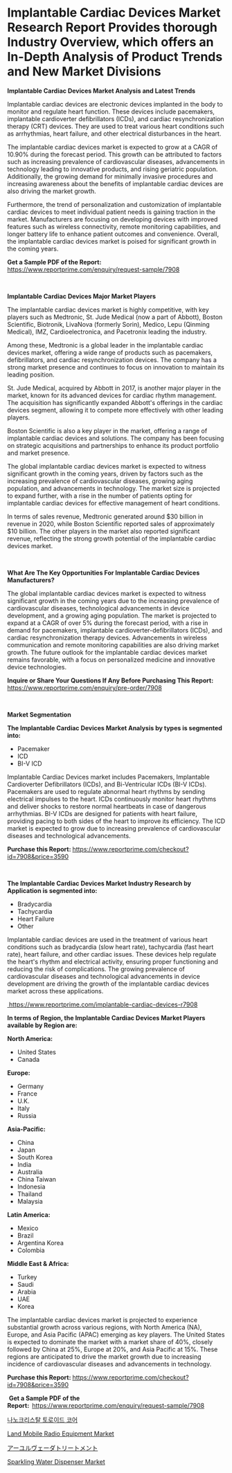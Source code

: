 <p><h1>Implantable Cardiac Devices Market Research Report Provides thorough Industry Overview, which offers an In-Depth Analysis of Product Trends and New Market Divisions</h1></p><p><strong>Implantable Cardiac Devices Market Analysis and Latest Trends</strong></p>
<p><p>Implantable cardiac devices are electronic devices implanted in the body to monitor and regulate heart function. These devices include pacemakers, implantable cardioverter defibrillators (ICDs), and cardiac resynchronization therapy (CRT) devices. They are used to treat various heart conditions such as arrhythmias, heart failure, and other electrical disturbances in the heart.</p><p>The implantable cardiac devices market is expected to grow at a CAGR of 10.90% during the forecast period. This growth can be attributed to factors such as increasing prevalence of cardiovascular diseases, advancements in technology leading to innovative products, and rising geriatric population. Additionally, the growing demand for minimally invasive procedures and increasing awareness about the benefits of implantable cardiac devices are also driving the market growth.</p><p>Furthermore, the trend of personalization and customization of implantable cardiac devices to meet individual patient needs is gaining traction in the market. Manufacturers are focusing on developing devices with improved features such as wireless connectivity, remote monitoring capabilities, and longer battery life to enhance patient outcomes and convenience. Overall, the implantable cardiac devices market is poised for significant growth in the coming years.</p></p>
<p><strong>Get a Sample PDF of the Report:&nbsp;</strong> <a href="https://www.reportprime.com/enquiry/request-sample/7908">https://www.reportprime.com/enquiry/request-sample/7908</a></p>
<p>&nbsp;</p>
<p><strong>Implantable Cardiac Devices Major Market Players</strong></p>
<p><p>The implantable cardiac devices market is highly competitive, with key players such as Medtronic, St. Jude Medical (now a part of Abbott), Boston Scientific, Biotronik, LivaNova (formerly Sorin), Medico, Lepu (Qinming Medical), IMZ, Cardioelectronica, and Pacetronix leading the industry.</p><p>Among these, Medtronic is a global leader in the implantable cardiac devices market, offering a wide range of products such as pacemakers, defibrillators, and cardiac resynchronization devices. The company has a strong market presence and continues to focus on innovation to maintain its leading position.</p><p>St. Jude Medical, acquired by Abbott in 2017, is another major player in the market, known for its advanced devices for cardiac rhythm management. The acquisition has significantly expanded Abbott's offerings in the cardiac devices segment, allowing it to compete more effectively with other leading players.</p><p>Boston Scientific is also a key player in the market, offering a range of implantable cardiac devices and solutions. The company has been focusing on strategic acquisitions and partnerships to enhance its product portfolio and market presence.</p><p>The global implantable cardiac devices market is expected to witness significant growth in the coming years, driven by factors such as the increasing prevalence of cardiovascular diseases, growing aging population, and advancements in technology. The market size is projected to expand further, with a rise in the number of patients opting for implantable cardiac devices for effective management of heart conditions.</p><p>In terms of sales revenue, Medtronic generated around $30 billion in revenue in 2020, while Boston Scientific reported sales of approximately $10 billion. The other players in the market also reported significant revenue, reflecting the strong growth potential of the implantable cardiac devices market.</p></p>
<p>&nbsp;</p>
<p><strong>What Are The Key Opportunities For Implantable Cardiac Devices Manufacturers?</strong></p>
<p><p>The global implantable cardiac devices market is expected to witness significant growth in the coming years due to the increasing prevalence of cardiovascular diseases, technological advancements in device development, and a growing aging population. The market is projected to expand at a CAGR of over 5% during the forecast period, with a rise in demand for pacemakers, implantable cardioverter-defibrillators (ICDs), and cardiac resynchronization therapy devices. Advancements in wireless communication and remote monitoring capabilities are also driving market growth. The future outlook for the implantable cardiac devices market remains favorable, with a focus on personalized medicine and innovative device technologies.</p></p>
<p><strong>Inquire or Share Your Questions If Any Before Purchasing This Report:</strong> <a href="https://www.reportprime.com/enquiry/pre-order/7908">https://www.reportprime.com/enquiry/pre-order/7908</a></p>
<p>&nbsp;</p>
<p><strong>Market Segmentation</strong></p>
<p><strong>The Implantable Cardiac Devices Market Analysis by types is segmented into:</strong></p>
<p><ul><li>Pacemaker</li><li>ICD</li><li>BI-V ICD</li></ul></p>
<p><p>Implantable Cardiac Devices market includes Pacemakers, Implantable Cardioverter Defibrillators (ICDs), and Bi-Ventricular ICDs (BI-V ICDs). Pacemakers are used to regulate abnormal heart rhythms by sending electrical impulses to the heart. ICDs continuously monitor heart rhythms and deliver shocks to restore normal heartbeats in case of dangerous arrhythmias. BI-V ICDs are designed for patients with heart failure, providing pacing to both sides of the heart to improve its efficiency. The ICD market is expected to grow due to increasing prevalence of cardiovascular diseases and technological advancements.</p></p>
<p><strong>Purchase this Report:&nbsp;</strong><a href="https://www.reportprime.com/checkout?id=7908&price=3590">https://www.reportprime.com/checkout?id=7908&price=3590</a></p>
<p>&nbsp;</p>
<p><strong>The Implantable Cardiac Devices Market Industry Research by Application is segmented into:</strong></p>
<p><ul><li>Bradycardia</li><li>Tachycardia</li><li>Heart Failure</li><li>Other</li></ul></p>
<p><p>Implantable cardiac devices are used in the treatment of various heart conditions such as bradycardia (slow heart rate), tachycardia (fast heart rate), heart failure, and other cardiac issues. These devices help regulate the heart's rhythm and electrical activity, ensuring proper functioning and reducing the risk of complications. The growing prevalence of cardiovascular diseases and technological advancements in device development are driving the growth of the implantable cardiac devices market across these applications.</p></p>
<p><a href="https://www.reportprime.com/implantable-cardiac-devices-r7908">&nbsp;https://www.reportprime.com/implantable-cardiac-devices-r7908</a></p>
<p><strong>In terms of Region, the Implantable Cardiac Devices Market Players available by Region are:</strong></p>
<p>
    <p> <strong> North America: </strong>
        <ul>
            <li>United States</li>
            <li>Canada</li>
        </ul>
        </p> 
    <p> <strong> Europe: </strong>
        <ul>
            <li>Germany</li>
            <li>France</li>
            <li>U.K.</li>
            <li>Italy</li>
            <li>Russia</li>
        </ul>
        </p> 
    <p> <strong> Asia-Pacific: </strong>
        <ul>
            <li>China</li>
            <li>Japan</li>
            <li>South Korea</li>
            <li>India</li>
            <li>Australia</li>
            <li>China Taiwan</li>
            <li>Indonesia</li>
            <li>Thailand</li>
            <li>Malaysia</li>
        </ul>
        </p> 
    <p> <strong> Latin America: </strong>
        <ul>
            <li>Mexico</li>
            <li>Brazil</li>
            <li>Argentina Korea</li>
            <li>Colombia</li>
        </ul>
        </p> 
    <p> <strong> Middle East & Africa: </strong>
        <ul>
            <li>Turkey</li>
            <li>Saudi</li>
            <li>Arabia</li>
            <li>UAE</li>
            <li>Korea</li>
        </ul>
    </p>
    </p>
<p><p>The implantable cardiac devices market is projected to experience substantial growth across various regions, with North America (NA), Europe, and Asia Pacific (APAC) emerging as key players. The United States is expected to dominate the market with a market share of 40%, closely followed by China at 25%, Europe at 20%, and Asia Pacific at 15%. These regions are anticipated to drive the market growth due to increasing incidence of cardiovascular diseases and advancements in technology.</p></p>
<p><strong>Purchase this Report: </strong><a href="https://www.reportprime.com/checkout?id=7908&price=3590">https://www.reportprime.com/checkout?id=7908&price=3590</a></p>
<p>&nbsp;<strong>Get a Sample PDF of the Report:&nbsp;&nbsp;</strong><a href="https://www.reportprime.com/enquiry/request-sample/7908">https://www.reportprime.com/enquiry/request-sample/7908</a></p>
<p><strong></strong></p>
<p><p><a href="https://medium.com/@royaloeger/%EB%82%98%EB%85%B8-%EA%B2%B0%EC%A0%95-%ED%83%80%EC%9B%90%ED%98%95-%EC%BD%94%EC%96%B4-%EC%8B%9C%EC%9E%A5-%EA%B7%9C%EB%AA%A8-%EB%B0%8F-%EC%8B%9C%EC%9E%A5-%EB%8F%99%ED%96%A5-%EC%99%84%EC%A0%84%ED%95%9C-%EC%82%B0%EC%97%85-%EA%B0%9C%EC%9A%94-2024%EB%85%84%EB%B6%80%ED%84%B0-2031%EB%85%84-d61b4f4896ec">나노크리스탈 토로이드 코어</a></p><p><a href="https://www.linkedin.com/pulse/land-mobile-radio-equipment-market-report-reveals-latest-bs89e">Land Mobile Radio Equipment Market</a></p><p><a href="https://github.com/TysonKub/Market-Research-Report-List-1/blob/main/495464976846.md">アーユルヴェーダトリートメント</a></p><p><a href="https://www.linkedin.com/pulse/sparkling-water-dispenser-market-key-successful-business-jcqje">Sparkling Water Dispenser Market</a></p></p>